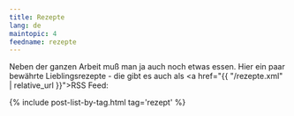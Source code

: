 ```yaml
---
title: Rezepte
lang: de
maintopic: 4
feedname: rezepte
---
```


Neben der ganzen Arbeit muß man ja auch noch etwas essen. Hier ein paar bewährte Lieblingsrezepte - die gibt es auch als <a href="{{ "/rezepte.xml" | relative_url }}">RSS Feed</a>:

<!--
Sortiert nach Kategorie:
[Eintöpfe](/tags/eintopf),
[Kekse](/tags/kekse),
[Muffins](/tags/muffins),
[Nudeln](/tags/nudeln),
[Salate](/tags/salat),
[Suppen](/tags/suppe)
-->

{% include post-list-by-tag.html tag='rezept' %}
